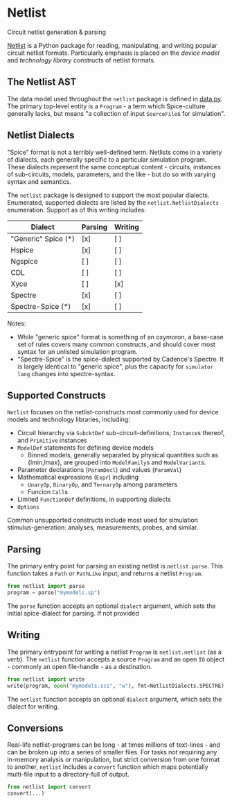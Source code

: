 # Netlist

Circuit netlist generation & parsing

[Netlist](https://github.com/dan-fritchman/Netlist) is a Python package for reading, manipulating, and writing popular circuit netlist formats.
Particularly emphasis is placed on the _device model_ and _technology library_ constructs of netlist formats.

## The Netlist AST

The data model used throughout the `netlist` package is defined in [data.py](netlist/data.py).
The primary top-level entity is a `Program` - a term which Spice-culture generally lacks,
but means "a collection of input `SourceFile`s for simulation".

## Netlist Dialects

"Spice" format is not a terribly well-defined term.
Netlists come in a variety of dialects, each generally specific to a particular simulation program.
These dialects represent the same conceptual content - circuits, instances of sub-circuits, models, parameters, and the like -
but do so with varying syntax and semantics.

The `netlist` package is designed to support the most popular dialects.
Enumerated, supported dialects are listed by the `netlist.NetlistDialects` enumeration.
Support as of this writing includes:

| Dialect              | Parsing | Writing |
| -------------------- | ------- | ------- |
| "Generic" Spice (\*) | [x]     | [ ]     |
| Hspice               | [x]     | [ ]     |
| Ngspice              | [ ]     | [ ]     |
| CDL                  | [ ]     | [ ]     |
| Xyce                 | [ ]     | [x]     |
| Spectre              | [x]     | [ ]     |
| Spectre-Spice (\*)   | [x]     | [ ]     |

Notes:

- While "generic spice" format is something of an oxymoron, a base-case set of rules covers many common constructs, and should cover most syntax for an unlisted simulation program.
- "Spectre-Spice" is the spice-dialect supported by Cadence's Spectre. It is largely identical to "generic spice", plus the capacity for `simulator lang` changes into spectre-syntax.

## Supported Constructs

`Netlist` focuses on the netlist-constructs most commonly used for device models and technology libraries, including:

- Circuit hierarchy via `SubcktDef` sub-circuit-definitions, `Instance`s thereof, and `Primitive` instances
- `ModelDef` statements for defining device models
  - Binned models, generally separated by physical quantities such as {lmin,lmax}, are grouped into `ModelFamily`s and `ModelVariant`s.
- Parameter declarations (`ParamDecl`) and values (`ParamVal`)
- Mathematical expressions (`Expr`) including
  - `UnaryOp`, `BinaryOp`, and `TernaryOp` among parameters
  - Funcion `Call`s
- Limited `FunctionDef` definitions, in supporting dialects
- `Options`

Common unsupported constructs include most used for simulation stimulus-generation: analyses, measurements, probes, and similar.

## Parsing

The primary entry point for parsing an existing netlist is `netlist.parse`.
This function takes a `Path` or `PathLike` input, and returns a netlist `Program`.

```python
from netlist import parse
program = parse("mymodels.sp")
```

The `parse` function accepts an optional `dialect` argument, which sets the initial spice-dialect for parsing.
If not provided

## Writing

The primary entrypoint for writing a netlist `Program` is `netlist.netlist` (as a _verb_). The `netlist` function accepts a source `Program` and an open `IO` object - commonly an open file-handle - as a destination.

```python
from netlist import write
write(program, open("mymodels.scs", "w"), fmt=NetlistDialects.SPECTRE)
```

The `netlist` function accepts an optional `dialect` argument, which sets the dialect for writing.

## Conversions

Real-life netlist-programs can be long - at times millions of text-lines -
and can be broken up into a series of smaller files.
For tasks not requiring any in-memory analysis or manipulation, but strict conversion from one format to another,
`netlist` includes a `convert` function which maps potentially multi-file input to a directory-full of output.

```python
from netlist import convert
convert(...)
```
